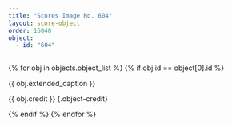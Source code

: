 ```yaml
---
title: "Scores Image No. 604"
layout: score-object
order: 16040
object:
  - id: "604"
---
```


{% for obj in objects.object_list %}
{% if obj.id == object[0].id %}

{{ obj.extended_caption }}

{{ obj.credit }} {.object-credit}

{% endif %}
{% endfor %}

